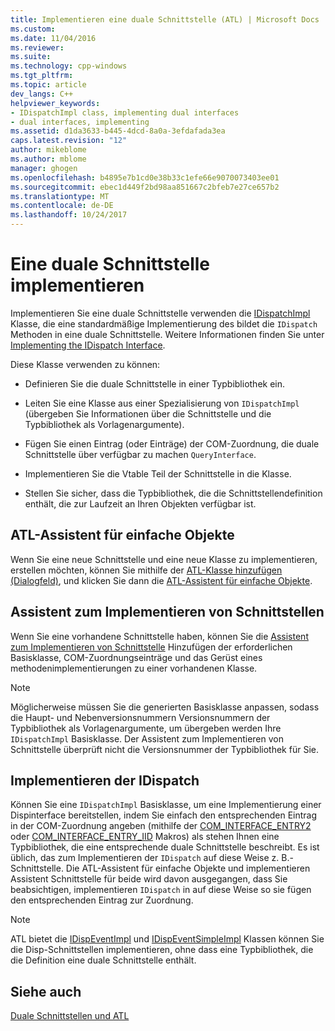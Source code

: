 ```yaml
---
title: Implementieren eine duale Schnittstelle (ATL) | Microsoft Docs
ms.custom: 
ms.date: 11/04/2016
ms.reviewer: 
ms.suite: 
ms.technology: cpp-windows
ms.tgt_pltfrm: 
ms.topic: article
dev_langs: C++
helpviewer_keywords:
- IDispatchImpl class, implementing dual interfaces
- dual interfaces, implementing
ms.assetid: d1da3633-b445-4dcd-8a0a-3efdafada3ea
caps.latest.revision: "12"
author: mikeblome
ms.author: mblome
manager: ghogen
ms.openlocfilehash: b4895e7b1cd0e38b33c1efe66e9070073403ee01
ms.sourcegitcommit: ebec1d449f2bd98aa851667c2bfeb7e27ce657b2
ms.translationtype: MT
ms.contentlocale: de-DE
ms.lasthandoff: 10/24/2017
---
```

# <a name="implementing-a-dual-interface"></a>Eine duale Schnittstelle implementieren
Implementieren Sie eine duale Schnittstelle verwenden die [IDispatchImpl](../atl/reference/idispatchimpl-class.md) Klasse, die eine standardmäßige Implementierung des bildet die `IDispatch` Methoden in eine duale Schnittstelle. Weitere Informationen finden Sie unter [Implementing the IDispatch Interface](http://msdn.microsoft.com/en-us/0e171f7f-0022-4e9b-ac8e-98192828e945).  
  
 Diese Klasse verwenden zu können:  
  
-   Definieren Sie die duale Schnittstelle in einer Typbibliothek ein.  
  
-   Leiten Sie eine Klasse aus einer Spezialisierung von `IDispatchImpl` (übergeben Sie Informationen über die Schnittstelle und die Typbibliothek als Vorlagenargumente).  
  
-   Fügen Sie einen Eintrag (oder Einträge) der COM-Zuordnung, die duale Schnittstelle über verfügbar zu machen `QueryInterface`.  
  
-   Implementieren Sie die Vtable Teil der Schnittstelle in die Klasse.  
  
-   Stellen Sie sicher, dass die Typbibliothek, die die Schnittstellendefinition enthält, die zur Laufzeit an Ihren Objekten verfügbar ist.  
  
## <a name="atl-simple-object-wizard"></a>ATL-Assistent für einfache Objekte  
 Wenn Sie eine neue Schnittstelle und eine neue Klasse zu implementieren, erstellen möchten, können Sie mithilfe der [ATL-Klasse hinzufügen (Dialogfeld)](../ide/add-class-dialog-box.md), und klicken Sie dann die [ATL-Assistent für einfache Objekte](../atl/reference/atl-simple-object-wizard.md).  
  
## <a name="implement-interface-wizard"></a>Assistent zum Implementieren von Schnittstellen  
 Wenn Sie eine vorhandene Schnittstelle haben, können Sie die [Assistent zum Implementieren von Schnittstelle](../atl/reference/adding-a-new-interface-in-an-atl-project.md) Hinzufügen der erforderlichen Basisklasse, COM-Zuordnungseinträge und das Gerüst eines methodenimplementierungen zu einer vorhandenen Klasse.  
  
> [!NOTE]
>  Möglicherweise müssen Sie die generierten Basisklasse anpassen, sodass die Haupt- und Nebenversionsnummern Versionsnummern der Typbibliothek als Vorlagenargumente, um übergeben werden Ihre `IDispatchImpl` Basisklasse. Der Assistent zum Implementieren von Schnittstelle überprüft nicht die Versionsnummer der Typbibliothek für Sie.  
  
## <a name="implementing-idispatch"></a>Implementieren der IDispatch  
 Können Sie eine `IDispatchImpl` Basisklasse, um eine Implementierung einer Dispinterface bereitstellen, indem Sie einfach den entsprechenden Eintrag in der COM-Zuordnung angeben (mithilfe der [COM_INTERFACE_ENTRY2](reference/com-interface-entry-macros.md#com_interface_entry2) oder [COM_INTERFACE_ENTRY_IID](reference/com-interface-entry-macros.md#com_interface_entry_iid) Makros) als stehen Ihnen eine Typbibliothek, die eine entsprechende duale Schnittstelle beschreibt. Es ist üblich, das zum Implementieren der `IDispatch` auf diese Weise z. B.-Schnittstelle. Die ATL-Assistent für einfache Objekte und implementieren Assistent Schnittstelle für beide wird davon ausgegangen, dass Sie beabsichtigen, implementieren `IDispatch` in auf diese Weise so sie fügen den entsprechenden Eintrag zur Zuordnung.  
  
> [!NOTE]
>  ATL bietet die [IDispEventImpl](../atl/reference/idispeventimpl-class.md) und [IDispEventSimpleImpl](../atl/reference/idispeventsimpleimpl-class.md) Klassen können Sie die Disp-Schnittstellen implementieren, ohne dass eine Typbibliothek, die die Definition eine duale Schnittstelle enthält.  
  
## <a name="see-also"></a>Siehe auch  
 [Duale Schnittstellen und ATL](../atl/dual-interfaces-and-atl.md)

